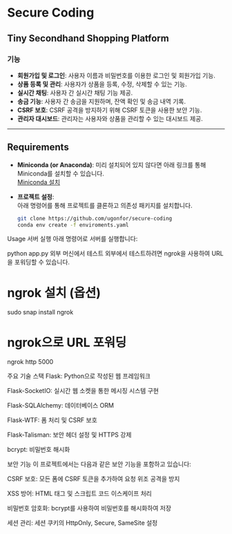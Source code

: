 
# Secure Coding

## Tiny Secondhand Shopping Platform

### 기능
- **회원가입 및 로그인**: 사용자 이름과 비밀번호를 이용한 로그인 및 회원가입 기능.
- **상품 등록 및 관리**: 사용자가 상품을 등록, 수정, 삭제할 수 있는 기능.
- **실시간 채팅**: 사용자 간 실시간 채팅 기능 제공.
- **송금 기능**: 사용자 간 송금을 지원하며, 잔액 확인 및 송금 내역 기록.
- **CSRF 보호**: CSRF 공격을 방지하기 위해 CSRF 토큰을 사용한 보안 기능.
- **관리자 대시보드**: 관리자는 사용자와 상품을 관리할 수 있는 대시보드 제공.

---

## Requirements

- **Miniconda (or Anaconda)**: 미리 설치되어 있지 않다면 아래 링크를 통해 Miniconda를 설치할 수 있습니다.  
  [Miniconda 설치](https://docs.anaconda.com/free/miniconda/index.html)

- **프로젝트 설정**:  
  아래 명령어를 통해 프로젝트를 클론하고 의존성 패키지를 설치합니다.
  ```bash
  git clone https://github.com/ugonfor/secure-coding
  conda env create -f enviroments.yaml
Usage
서버 실행
아래 명령어로 서버를 실행합니다:

python app.py
외부 머신에서 테스트
외부에서 테스트하려면 ngrok을 사용하여 URL을 포워딩할 수 있습니다.

# ngrok 설치 (옵션)
sudo snap install ngrok

# ngrok으로 URL 포워딩
ngrok http 5000


주요 기술 스택
Flask: Python으로 작성된 웹 프레임워크

Flask-SocketIO: 실시간 웹 소켓을 통한 메시징 시스템 구현

Flask-SQLAlchemy: 데이터베이스 ORM

Flask-WTF: 폼 처리 및 CSRF 보호

Flask-Talisman: 보안 헤더 설정 및 HTTPS 강제

bcrypt: 비밀번호 해시화

보안 기능
이 프로젝트에서는 다음과 같은 보안 기능을 포함하고 있습니다:

CSRF 보호: 모든 폼에 CSRF 토큰을 추가하여 요청 위조 공격을 방지

XSS 방어: HTML 태그 및 스크립트 코드 이스케이프 처리

비밀번호 암호화: bcrypt를 사용하여 비밀번호를 해시화하여 저장

세션 관리: 세션 쿠키의 HttpOnly, Secure, SameSite 설정
